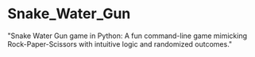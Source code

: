 # Snake_Water_Gun
"Snake Water Gun game in Python: A fun command-line game mimicking Rock-Paper-Scissors with intuitive logic and randomized outcomes."
